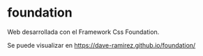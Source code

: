 # foundation

Web desarrollada con el Framework Css Foundation.

Se puede visualizar en https://dave-ramirez.github.io/foundation/
